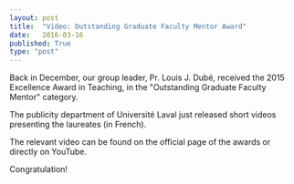 ```yaml
---
layout: post
title:  "Video: Outstanding Graduate Faculty Mentor Award"
date:   2016-03-16
published: True
type: "post"
---
```


Back in December, our group leader, Pr. Louis J. Dubé, received the 2015
Excellence Award in Teaching, in the "Outstanding Graduate Faculty Mentor"
category. 

 The publicity department of Université Laval just released short videos presenting the laureates (in French).


 The relevant video can be found on the official page of the awards or directly on YouTube.


 Congratulation!


